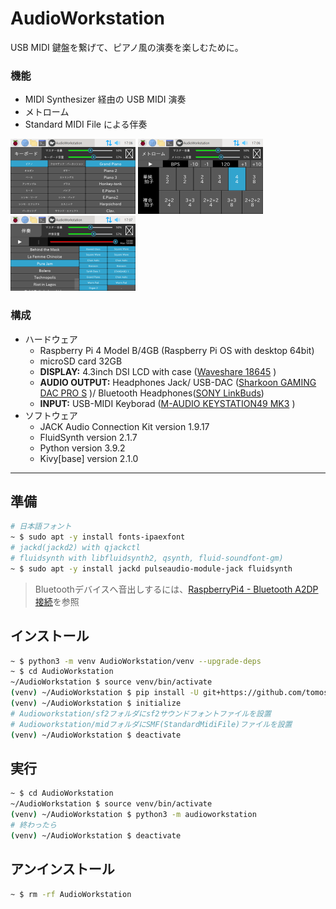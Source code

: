 # AudioWorkstation
USB MIDI 鍵盤を繋げて、ピアノ風の演奏を楽しむために。
### 機能
- MIDI Synthesizer 経由の USB MIDI 演奏
- メトローム
- Standard MIDI File による伴奏

![keyboard](screenshot/keyboard.small.png)
![metronome](screenshot/metronome.small.png)
![player](screenshot/player.small.png)
### 構成
- ハードウェア
    - Raspberry Pi 4 Model B/4GB (Raspberry Pi OS with desktop 64bit)
    - microSD card 32GB 
    - **DISPLAY:** 4.3inch DSI LCD with case ([Waveshare 18645][1] )
    - **AUDIO OUTPUT:** Headphones Jack/ USB-DAC ([Sharkoon GAMING DAC PRO S][2] )/ Bluetooth Headphones([SONY LinkBuds][4])
    - **INPUT:** USB-MIDI Keyborad ([M-AUDIO KEYSTATION49 MK3][3] )
- ソフトウェア
    - JACK Audio Connection Kit version 1.9.17
    - FluidSynth version 2.1.7
    - Python version 3.9.2
    - Kivy[base] version 2.1.0
---
## 準備
~~~sh
# 日本語フォント
~ $ sudo apt -y install fonts-ipaexfont
# jackd(jackd2) with qjackctl 
# fluidsynth with libfluidsynth2, qsynth, fluid-soundfont-gm)
~ $ sudo apt -y install jackd pulseaudio-module-jack fluidsynth
~~~
> Bluetoothデバイスへ音出しするには、[RaspberryPi4 - Bluetooth A2DP 接続](docs/bluetooth-devices.md)を参照
## インストール
~~~sh
~ $ python3 -m venv AudioWorkstation/venv --upgrade-deps
~ $ cd AudioWorkstation
~/AudioWorkstation $ source venv/bin/activate
(venv) ~/AudioWorkstation $ pip install -U git+https://github.com/tomosatoP/AudioWorkstation.git
(venv) ~/AudioWorkstation $ initialize
# Audioworkstation/sf2フォルダにsf2サウンドフォントファイルを設置
# Audioworkstation/midフォルダにSMF(StandardMidiFile)ファイルを設置
(venv) ~/AudioWorkstation $ deactivate
~~~
## 実行
~~~sh
~ $ cd AudioWorkstation
~/AudioWorkstation $ source venv/bin/activate
(venv) ~/AudioWorkstation $ python3 -m audioworkstation
# 終わったら
(venv) ~/AudioWorkstation $ deactivate
~~~
## アンインストール
~~~sh
~ $ rm -rf AudioWorkstation
~~~

[1]:https://www.waveshare.com/4.3inch-dsi-lcd-with-case.htm
[2]:https://ja.sharkoon.com/product/27415
[3]:https://m-audio.com/keystation-49-mk3
[4]:https://www.sony.jp/headphone/products/LinkBuds/